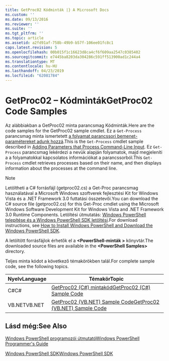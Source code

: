 ```yaml
---
title: GetProc02 Kódminták |} A Microsoft Docs
ms.custom: ''
ms.date: 09/13/2016
ms.reviewer: ''
ms.suite: ''
ms.tgt_pltfrm: ''
ms.topic: article
ms.assetid: a2fd91af-758b-49b9-b57f-106ee01fc8c1
caps.latest.revision: 5
ms.openlocfilehash: 00b015f1c16623d8ca4cf6f609aa2547c0385402
ms.sourcegitcommit: e7445ba8203da304286c591ff513900ad1c244a4
ms.translationtype: MT
ms.contentlocale: hu-HU
ms.lasthandoff: 04/23/2019
ms.locfileid: "62081784"
---
```

# <a name="getproc02-code-samples"></a><span data-ttu-id="d724e-102">GetProc02 – Kódminták</span><span class="sxs-lookup"><span data-stu-id="d724e-102">GetProc02 Code Samples</span></span>

<span data-ttu-id="d724e-103">Az alábbiakban a GetProc02 minta parancsmag Kódminták.</span><span class="sxs-lookup"><span data-stu-id="d724e-103">Here are the code samples for the GetProc02 sample cmdlet.</span></span> <span data-ttu-id="d724e-104">Ez a `Get-Process` parancsmag minta ismertetett [a folyamat parancssori bemenet-paramétereket adunk hozzá](../cmdlet/adding-parameters-that-process-command-line-input.md).</span><span class="sxs-lookup"><span data-stu-id="d724e-104">This is the `Get-Process` cmdlet sample described in [Adding Parameters that Process Command-Line Input](../cmdlet/adding-parameters-that-process-command-line-input.md).</span></span> <span data-ttu-id="d724e-105">Ez `Get-Process` parancsmag lekérdezi a nevük alapján folyamatok, majd megjeleníti a a folyamatokkal kapcsolatos információkat a parancssorból.</span><span class="sxs-lookup"><span data-stu-id="d724e-105">This `Get-Process` cmdlet retrieves processes based on their name, and then displays information about the processes at the command line.</span></span>

> [!NOTE]
> <span data-ttu-id="d724e-106">Letöltheti a C# forrásfájl (getproc02.cs) a Get-Proc parancsmag használatával a Microsoft Windows szoftverek fejlesztési Kit for Windows Vista és a .NET Framework 3.0 futtatási összetevői.</span><span class="sxs-lookup"><span data-stu-id="d724e-106">You can download the C# source file (getproc02.cs) for this Get-Proc cmdlet using the Microsoft Windows Software Development Kit for Windows Vista and .NET Framework 3.0 Runtime Components.</span></span> <span data-ttu-id="d724e-107">Letöltési útmutatás: [Windows PowerShell telepítése és a Windows PowerShell SDK letöltési](/powershell/developer/installing-the-windows-powershell-sdk).</span><span class="sxs-lookup"><span data-stu-id="d724e-107">For download instructions, see [How to Install Windows PowerShell and Download the Windows PowerShell SDK](/powershell/developer/installing-the-windows-powershell-sdk).</span></span>
>
> <span data-ttu-id="d724e-108">A letöltött forrásfájlok érhetők el a  **\<PowerShell-minták >** könyvtár.</span><span class="sxs-lookup"><span data-stu-id="d724e-108">The downloaded source files are available in the **\<PowerShell Samples>** directory.</span></span>

<span data-ttu-id="d724e-109">Teljes minta kódot a következő témakörökben talál.</span><span class="sxs-lookup"><span data-stu-id="d724e-109">For complete sample code, see the following topics.</span></span>

|<span data-ttu-id="d724e-110">Nyelv</span><span class="sxs-lookup"><span data-stu-id="d724e-110">Language</span></span>|<span data-ttu-id="d724e-111">Témakör</span><span class="sxs-lookup"><span data-stu-id="d724e-111">Topic</span></span>|
|--------------|-----------|
|<span data-ttu-id="d724e-112">C#</span><span class="sxs-lookup"><span data-stu-id="d724e-112">C#</span></span>|[<span data-ttu-id="d724e-113">GetProc02 (C#) mintakód</span><span class="sxs-lookup"><span data-stu-id="d724e-113">GetProc02 (C#) Sample Code</span></span>](./getproc02-csharp-sample-code.md)|
|<span data-ttu-id="d724e-114">VB.NET</span><span class="sxs-lookup"><span data-stu-id="d724e-114">VB.NET</span></span>|[<span data-ttu-id="d724e-115">GetProc02 (VB.NET) Sample Code</span><span class="sxs-lookup"><span data-stu-id="d724e-115">GetProc02 (VB.NET) Sample Code</span></span>](./getproc02-vb-net-sample-code.md)|

## <a name="see-also"></a><span data-ttu-id="d724e-116">Lásd még:</span><span class="sxs-lookup"><span data-stu-id="d724e-116">See Also</span></span>

[<span data-ttu-id="d724e-117">Windows PowerShell programozói útmutató</span><span class="sxs-lookup"><span data-stu-id="d724e-117">Windows PowerShell Programmer's Guide</span></span>](./windows-powershell-programmer-s-guide.md)

[<span data-ttu-id="d724e-118">Windows PowerShell SDK</span><span class="sxs-lookup"><span data-stu-id="d724e-118">Windows PowerShell SDK</span></span>](../windows-powershell-reference.md)